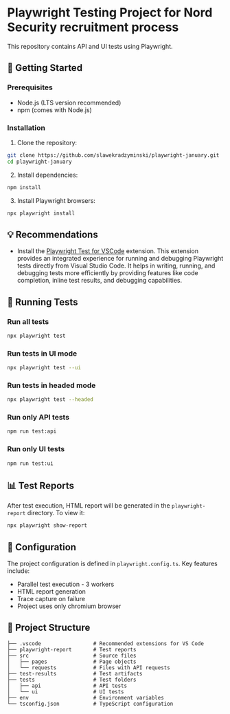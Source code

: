 # Playwright Testing Project for Nord Security recruitment process

This repository contains API and UI tests using Playwright.

## 🚀 Getting Started

### Prerequisites

- Node.js (LTS version recommended)
- npm (comes with Node.js)

### Installation

1. Clone the repository:
```bash
git clone https://github.com/slawekradzyminski/playwright-january.git
cd playwright-january
```

2. Install dependencies:
```bash
npm install
```

3. Install Playwright browsers:
```bash
npx playwright install
```

## 💡 Recommendations

- Install the [Playwright Test for VSCode](https://marketplace.visualstudio.com/items?itemName=ms-playwright.playwright) extension. This extension provides an integrated experience for running and debugging Playwright tests directly from Visual Studio Code. It helps in writing, running, and debugging tests more efficiently by providing features like code completion, inline test results, and debugging capabilities.

## 🧪 Running Tests

### Run all tests
```bash
npx playwright test
```

### Run tests in UI mode
```bash
npx playwright test --ui
```

### Run tests in headed mode
```bash
npx playwright test --headed
```

### Run only API tests
```bash
npm run test:api
```

### Run only UI tests
```bash
npm run test:ui
```

## 📊 Test Reports

After test execution, HTML report will be generated in the `playwright-report` directory. To view it:
```bash
npx playwright show-report
```

## 🔧 Configuration

The project configuration is defined in `playwright.config.ts`. Key features include:
- Parallel test execution - 3 workers
- HTML report generation
- Trace capture on failure
- Project uses only chromium browser

## 📁 Project Structure

```
├── .vscode                 # Recommended extensions for VS Code
├── playwright-report       # Test reports
├── src                     # Source files
│   ├── pages               # Page objects
│   └── requests            # Files with API requests
├── test-results            # Test artifacts
├── tests                   # Test folders
│   ├── api                 # API tests
│   └── ui                  # UI tests
├── env                     # Environment variables
└── tsconfig.json           # TypeScript configuration
```
